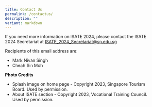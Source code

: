 ```yaml
---
title: Contact Us
permalink: /contactus/
description: ""
variant: markdown
---
```

If you need more information on ISATE 2024, please contact the ISATE 2024 Secretariat at [ISATE_2024_Secretariat@sp.edu.sg](mailto:ISATE_2024_Secretariat@sp.edu.sg)

Recipients of this email address are:
* Mark Nivan Singh
* Cheah Sin Moh


**Photo Credits**

* Splash image on home page - Copyright 2023, Singapore Tourism Board. Used by permission.
* About ISATE section - Copyright 2023, Vocational Training Council. Used by permission.